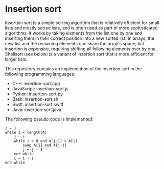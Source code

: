 # Insertion sort
Insertion sort is a simple sorting algorithm that is relatively efficient for small lists and mostly sorted lists, and is often used as part of more sophisticated algorithms. It works by taking elements from the list one by one and inserting them in their correct position into a new sorted list. In arrays, the new list and the remaining elements can share the array's space, but insertion is expensive, requiring shifting all following elements over by one. Shellsort (see below) is a variant of insertion sort that is more efficient for larger lists.

This repository contains an implemention of the insertion sort in the following programming languages:
- C++: insertion-sort.cpp
- JavaScript: insertion-sort.js
- Python: insertion-sort.py
- Bash: insertion-sort.sh
- Swift: insertion-sort.swift
- Java: insertion-sort.java

The following pseudo code is implemented:
```
i ← 1
while i < length(A)
    j ← i
    while j > 0 and A[j-1] > A[j]
        swap A[j] and A[j-1]
        j ← j - 1
    end while
    i ← i + 1
end while
```
